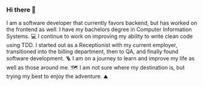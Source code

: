 ### Hi there 👋

I am a software developer that currently favors backend, but has worked on the frontend as well. 
I have my bachelors degree in Computer Information Systems. 💻
I continue to work on improving my ability to write clean code using TDD. 
I started out as a Receptionist with my current employer, transitioned into the billing department, then to QA, and finally found software development. 🪜
I am on a journey to learn and improve my life as well as those around me. 🗺️ 
I am not sure where my destination is, but trying my best to enjoy the adventure. ⛰️ 
